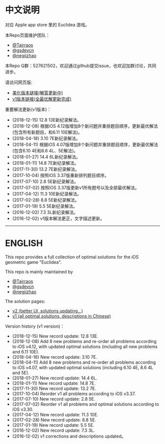 # 中文说明

对应 Apple app store 里的 Euclidea 游戏。

本Repo页面维护团队：  
- [@Tairraos](https://github.com/tairraos)  
- [@gsdevcn](https://github.com/gsdevcn)  
- [@negiizhao](https://github.com/negiizhao) 

本Repo Q群：527621502，欢迎通过github提交issue，也欢迎加群讨论，共同进步。  

请访问网页版:
- [美化版本链接(解答更新中)](https://mathsfans.github.io/Euclidea/)  
- [v1版本链接(全最优解更新完成)](https://mathsfans.github.io/Euclidea/v1/)  

重要解法更新(v1版本)：
- (2018-12-15) 12.8 13E新纪录解法。
- (2018-12-08) 根据iOS 4.12版增加8个新问题并重排题目顺序，更新最优解法(包含所有新题目，和6.11 10E解法)。 
- (2018-04-18) 3.10 7E新纪录解法。 
- (2018-04-11) 根据iOS 4.07版增加8个新问题并重排题目顺序，更新最优解法(包含6.10 4E和8.6 4L、5E解法)。 
- (2018-01-27) 14.4 6L新纪录解法。 
- (2018-01-11) 14.8 7E新纪录解法。 
- (2017-11-30) 13.2 7E新纪录解法。 
- (2017-10-04) 按照iOS 3.37版重新排列题目顺序。 
- (2017-07-10) 2.8 5E新纪录解法。 
- (2017-07-02) 按照iOS 3.37版更新v1所有题号以及全部最优解法。  
- (2017-04-12) 11.3 10E新纪录解法。  
- (2017-02-28) 8.8 5E新纪录解法。  
- (2017-01-19) 5.5 5E新纪录解法。  
- (2016-12-02) 7.3 3L新纪录解法。  
- (2016-12-02) v1版本解法更正，文字描述更新。  

---

# ENGLISH

This repo provides a full collection of optimal solutions for the iOS geometric game "Euclidea".

This repo is mainly maintained by
- [@Tairraos](https://github.com/tairraos)  
- [@gsdevcn](https://github.com/gsdevcn)  
- [@negiizhao](https://github.com/negiizhao) 

The solution pages:
- [v2 (better UI, solutions updating...)](https://mathsfans.github.io/Euclidea/)  
- [v1 (all optimal solutions, descriptions in Chinese)](https://mathsfans.github.io/Euclidea/v1/)  

Version history (v1 version)：
- (2018-12-15) New record update: 12.8 13E. 
- (2018-12-08) Add 8 new problems and re-order all problems according to iOS v4.12, with updated optimal solutions (including all new problems and 6.11 10E). 
- (2018-04-18) New record update: 3.10 7E. 
- (2018-04-11) Add 8 new problems and re-order all problems according to iOS v4.07, with updated optimal solutions (including 6.10 4E, 8.6 4L and 5E). 
- (2018-01-27) New record update: 14.4 6L. 
- (2018-01-11) New record update: 14.8 7E. 
- (2017-11-30) New record update: 13.2 7E. 
- (2017-10-04) Reorder v1 all problems according to iOS v3.37. 
- (2017-07-10) New record update: 2.8 5E. 
- (2017-07-02) Reorder v1 all problems and optimal solutions according to iOS v3.30.  
- (2017-04-12) New record update: 11.3 10E.  
- (2017-02-28) New record update: 8.8 5E.  
- (2017-01-19) New record update: 5.5 5E.  
- (2016-12-02) New record update: 7.3 3L.  
- (2016-12-02) v1 corrections and descriptions updated。  